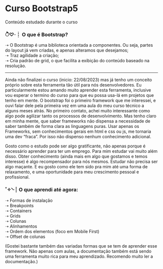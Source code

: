 # Curso Bootstrap5
 Conteúdo estudado durante o curso


<h3 ><strong>ੈ♡‧┊ O que é Bootstrap?</h3></strong>

➝	O Bootstrap é uma biblioteca orientada a componentes. Ou seja, partes do layout já vem criadas, e apenas alteramos que desejamos;<br>
➝	Traz agilidade a criação;<br>
➝ Cria padrão de grid, o que facilita a exibição do conteúdo baseado na resolução.

***

<p> Ainda não finalizei o curso (inicio: 22/08/2023) mas já tenho um conceito próprio sobre esta ferramenta tão útil para nós desenvolvedores.
Eu particularmente estou amando muito aprender esta ferramenta, inclusive vou esperar o termino do curso para que eu possa usa-lá em projetos que tenho em mente. O bootstrap foi o primeiro framework que me interessei, e ouvi falar dele pela primeira vez em uma aula do meu curso técnico a alguns meses atrás. No primeiro contato, achei muito interessante como algo pode agilizar tanto os processos de desenvolvimento. Mas tenho claro em minha mente, que saber frameworks não dispensa a necessidade de saber também de forma clara as linguagens puras. Usar apenas os Frameworks, sem conhecimentos gerais em html e css ou js, me tornaria uma dev “fraca”. Por isso não dispenso nenhum conhecimento adicional.</p>
<p>Gosto como o estudo pode ser algo gratificante, não apenas porque é necessário aprender para ter um emprego. Para mim estudar vai muito além disso. Obter conhecimento (ainda mais em algo que gostamos e temos interesse) é algo recompensador para nós mesmos. Estudar não precisa ser algo maçante. E eu gosto como ele tem sido pra mim até uma forma de relaxamento, e uma oportunidade para meu crescimento pessoal e profissional.</p>

<h3><p>˚✧◝‧┊ O que aprendi até agora:</p></h3>

➝ Formas de instalação <br>
➝ Breakpoints <br>
➝ Containers <br>
➝ Grids <br>
➝ Colunas <br>
➝ Alinhamentos <br>
➝ Ordem dos elementos (foco em Mobile First) <br>
➝ Offset de colunas <br>

<p>(Gostei bastante também das variadas formas que se tem de aprender esse framework. Não apenas com aulas, a documentação também está sendo uma ferramenta muito rica para meu aprendizado. Recomendo muito ler a documentação.)</p>
